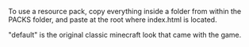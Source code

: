 To use a resource pack, copy everything inside a folder from within the PACKS folder, and paste at the root where index.html is located.

"default" is the original classic minecraft look that came with the game.